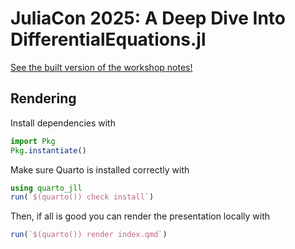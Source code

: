# JuliaCon 2025: A Deep Dive Into DifferentialEquations.jl

[See the built version of the workshop notes!](https://sciml.github.io/2025-JuliaCon-DifferentialEquations-Workshop/)

## Rendering

Install dependencies with

```julia
import Pkg
Pkg.instantiate()
```

Make sure Quarto is installed correctly with

```julia
using quarto_jll
run(`$(quarto()) check install`)
```

Then, if all is good you can render the presentation locally with

```julia
run(`$(quarto()) render index.qmd`)
```
